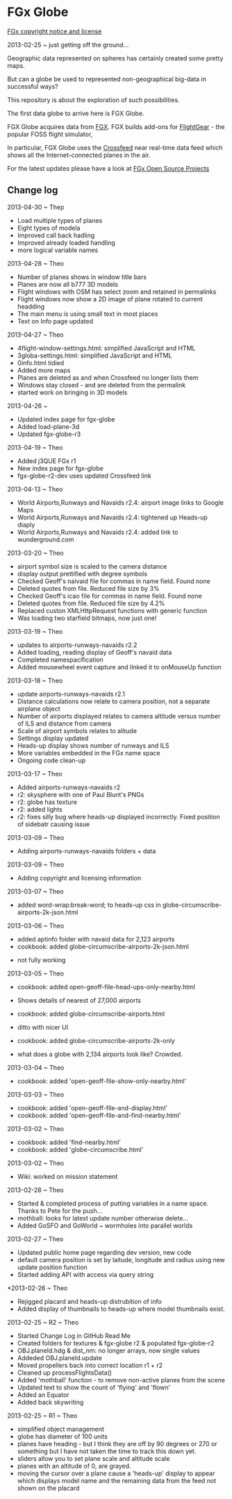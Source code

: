 FGx Globe
===========

[ FGx copyright notice and license](https://github.com/fgx/fgx.github.com/blob/master/FGx%20copyright%20notice%20and%20license.md)

2013-02-25 ~ just getting off the ground...

Geographic data represented on spheres has certainly created some pretty maps.

But can a globe be used to represented non-geographical big-data in successful ways?

This repository is about the exploration of such possibilities.

The first data globe to arrive here is FGX Globe.

FGX Globe acquires data from [FGX](http://www.fgx.ch/). FGX builds add-ons for [FlightGear](http://www.flightgear.org/) - the popular FOSS flight simulator, 

In particular, FGX Globe uses the [Crossfeed](http://crossfeed.fgx.ch/data) near real-time data feed which shows all the Internet-connected planes in the air.

For the latest updates please have a look at [FGx Open Source Projects](http://fgx.github.com)


## Change log

2013-04-30 ~ Thep
* Load multiple types of planes
* Eight types of modela
* Improved call back hadling
* Improved already loaded handling
* more logical variable names

2013-04-28 ~ Theo
* Number of planes shows in window title bars
* Planes are now all b777 3D models
* Flight windows with OSM has select zoom and retained in permalinks
* Flight windows now show a 2D image of plane rotated to current headding 
* The main menu is using small text in most places
* Text on Info page updated

2013-04-27 ~ Theo
* 4flight-window-settings.html: simplified JavaScript and HTML
* 3globa-settings.html: simplified JavaScript and HTML
* 0info.html tidied
* Added more maps
* Planes are deleted as and when Crossfeed no longer lists them
* Windows stay closed - and are deleted from the permalink 
* started work on bringing in 3D models

2013-04-26 ~ 
* Updated index page for fgx-globe
* Added load-plane-3d
* Updated fgx-globe-r3

2013-04-19 ~ Theo
* Added j3QUE FGx r1
* New index page for fgx-globe
* fgx-globe-r2-dev uses updated Crossfeed link 

2013-04-13 ~ Theo
* World Airports,Runways and Navaids r2.4: airport image links to Google Maps
* World Airports,Runways and Navaids r2.4: tightened up Heads-up diaply
* World Airports,Runways and Navaids r2.4: added link to wunderground.com

2013-03-20 ~ Theo
* airport symbol size is scaled to the camera distance
* display output prettified with degree symbols
* Checked Geoff's naivaid file for commas in name field. Found none
* Deleted quotes from file. Reduced file size by 3%
* Checked Geoff's icao file for commas in name field. Found none
* Deleted quotes from file. Reduced file size by 4.2%
* Replaced custon XMLHttpRequest functions with generic function
* Was loading two starfield bitmaps, now just one!

2013-03-19 ~ Theo
* updates to airports-runways-navaids r2.2
* Added loading, reading display of Geoff's navaid data
* Completed namespacification
* Added mousewheel event capture and linked it to onMouseUp function

2013-03-18 ~ Theo
* update airports-runways-navaids r2.1
* Distance calculations now relate to camera position, not a separate airplane object
* Number of airports displayed relates to camera altitude versus number of ILS and distance from camera
* Scale of airport symbols relates to alitude
* Settings display updated
* Heads-up display shows number of runways and ILS
* More variables embedded in the FGx name space  
* Ongoing code clean-up

2013-03-17 ~ Theo
* Added airports-runways-navaids r2
* r2: skysphere with one of Paul Blunt's PNGs
* r2: globe has texture
* r2: added lights
* r2: fixes silly bug where heads-up displayed incorrectly. Fixed position of sidebatr causing issue

2013-03-09 ~ Theo
* Adding airports-runways-navaids folders + data

2013-03-09 ~ Theo
* Adding copyright and licensing information

2013-03-07 ~ Theo
* added word-wrap:break-word; to heads-up css in globe-circumscribe-airports-2k-json.html

2013-03-06 ~ Theo
* added aptinfo folder with navaid data for 2,123 airports
* cookbook: added globe-circumscribe-airports-2k-json.html 
- not fully working

2013-03-05 ~ Theo
* cookbook: added open-geoff-file-head-ups-only-nearby.html
- Shows details of nearest of 27,000 airports
* cookbook: added globe-circumscribe-airports.html
- ditto with nicer UI
* cookbook: added globe-circumscribe-airports-2k-only
- what does a globe with 2,134 airports look like? Crowded.


2013-03-04 ~ Theo
* cookbook: added 'open-geoff-file-show-only-nearby.html'

2013-03-03 ~ Theo
* cookbook: added 'open-geoff-file-and-display.html'
* cookbook: added 'open-geoff-file-and-find-nearby.html'

2013-03-02 ~ Theo
* cookbook: added 'find-nearby.html'
* cookbook: added 'globe-circumscribe.html'

2013-03-02 ~ Theo
* Wiki: worked on mission statement 

2013-02-28 ~ Theo
* Started & completed process of putting variables in a name space. Thanks to Pete for the push...
* mothball: looks for latest update number otherwise delete...
* Added GoSFO and GoWorld ~ wormholes into parallel worlds

2013-02-27 ~ Theo
* Updated public home page regarding dev version, new code 
* default camera position is set by laitude, longitude and radius using new update position function
* Started adding API with access via query string 

*2013-02-26 ~ Theo
* Rejigged placard and heads-up distrubition of info
* Added display of thumbnails to heads-up where model thumbnails exist.

2013-02-25 ~ R2 ~ Theo  
* Started Change Log in GitHub Read Me  
* Created folders for textures & fgx-globe r2 & populated fgx-globe-r2  
* OBJ.planeId.hdg & dist_nm: no longer arrays, now single values  
* Addeded OBJ.planeId.update  
* Moved propellers back into correct location r1 + r2  
* Cleaned up processFlightsData()  
* Added 'mothball' function - to remove non-active planes from the scene  
* Updated text to show the count of 'flying' and 'flown'  
* Added an Equator  
* Added back skywriting  

2013-02-25 ~ R1 ~ Theo  
* simplified object management
* globe has diameter of 100 units
* planes have heading - but I think they are off by 90 degrees or 270 or something but I have not taken the time to track this down yet.
* sliders allow you to set plane scale and altitude scale
* planes with an altitude of 0, are grayed.
* moving the cursor over a plane cause a 'heads-up' display to appear which displays model name and the remaining data from the feed not shown on the placard

